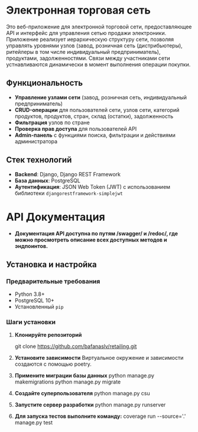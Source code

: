 # Электронная торговая сеть

Это веб-приложение для электронной торговой сети, предоставляющее API и интерфейс для управления сетью продажи электроники. Приложение реализует иерархическую структуру сети, позволяя управлять уровнями узлов (завод, розничная сеть (дистрибьютеры),
ритейлеры в том числе индивидуальный предприниматель), продуктами, задолженностями. Связи между участниками сети устнавливаются динамически в момент выполнения операции покупки.

## Функциональность
- **Управление узлами сети** (завод, розничная сеть, индивидуальный предприниматель)
- **CRUD-операции** для пользователей сети, узлов сети, категорий продуктов, продуктов, стран, склад (остатки), задолженность
- **Фильтрация** узлов по стране
- **Проверка прав доступа** для пользователей API
- **Admin-панель** с функциями поиска, фильтрации и действиями администратора

## Стек технологий
- **Backend**: Django, Django REST Framework
- **База данных**: PostgreSQL
- **Аутентификация**: JSON Web Token (JWT) с использованием библиотеки `djangorestframework-simplejwt`

# API Документация
- **Документация API доступна по путям /swagger/ и /redoc/, где можно просмотреть описание всех доступных методов и эндпоинтов.**

## Установка и настройка

### Предварительные требования
- Python 3.8+
- PostgreSQL 10+
- Установленный `pip`

### Шаги установки

1. **Клонируйте репозиторий**

    git clone https://github.com/bafanaslv/retailing.git

2. **Установите зависимости**
    Виртуальное окружение и зависимости создаются с помощью poetry.
   
3. **Примените миграции базы данных**
    python manage.py makemigrations
    python manage.py migrate

4. **Создайте суперпользователя**
    python manage.py csu

5. **Запустите сервер разработки**
    python manage.py runserver

6. **Для запуска тестов выполните команду:**
    coverage run --source='.' manage.py test
